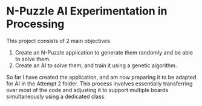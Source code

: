 # N-Puzzle AI Experimentation in Processing
This project consists of 2 main objectives
1. Create an N-Puzzle application to generate them randomly and be able to solve them.
2. Create an AI to solve them, and train it using a genetic algorithm.

So far I have created the application, and am now preparing it to be adapted for AI in the Attempt 2 folder. This process involves essentially transferring over most of the code and adjusting it to support multiple boards simultaneously using a dedicated class.
